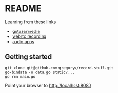 # README

Learning from these links

- [getusermedia](https://www.html5rocks.com/en/tutorials/getusermedia/intro/)
- [webrtc recording](http://www.smartjava.org/content/record-audio-using-webrtc-chrome-and-speech-recognition-websockets)
- [audio apps](http://webaudiodemos.appspot.com/)

## Getting started

	git clone git@github.com:gregoryv/record-stuff.git
	go-bindata -o data.go static/...
	go run main.go
	
Point your browser to  [http://localhost:8080](http://localhost:8080)



